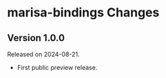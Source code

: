 # marisa-bindings Changes

## Version 1.0.0

Released on 2024-08-21.

* First public preview release.
